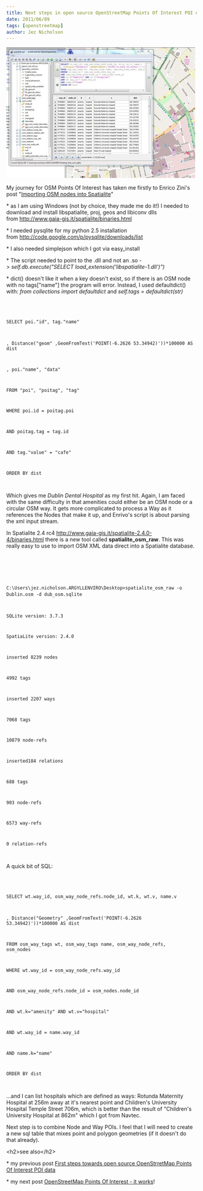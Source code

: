 ```yaml
---
title: Next steps in open source OpenStreetMap Points Of Interest POI data
date: 2011/06/09
tags: [openstreetmap]
author: Jez Nicholson
---
```

<p><div class='p_embed p_image_embed'>
<a href="/media/getfile/files.posterous.com/temp-2011-06-09/BwjEkDbwJIFHuBHyaptfivpzrzgerGwmFGaElobJsfGyEemdbBHpgGuGGavD/fullosm.JPG.scaled1000.jpg"><img alt="Fullosm" height="347" src="/media/getfile/files.posterous.com/temp-2011-06-09/BwjEkDbwJIFHuBHyaptfivpzrzgerGwmFGaElobJsfGyEemdbBHpgGuGGavD/fullosm.JPG.scaled500.jpg" width="500" /></a>
</div>
</p>
<p>My journey for OSM Points Of Interest has taken me firstly to&nbsp;Enrico Zini's post "<a href="http://www.enricozini.org/2010/tips/osm-import-nodes/" title="Importing OSM nodes into Spatialite">Importing OSM nodes into Spatialite</a>"</p>
<p>* as I am using Windows (not by choice, they made me do it!) I needed to download and install libspatialite, proj, geos and libiconv dlls from&nbsp;<a href="http://www.gaia-gis.it/spatialite/binaries.html">http://www.gaia-gis.it/spatialite/binaries.html</a></p>
<p>* I needed pysqlite for my python 2.5 installation from&nbsp;<a href="http://code.google.com/p/pysqlite/downloads/list">http://code.google.com/p/pysqlite/downloads/list</a></p>
<p>* I also needed simplejson which I got via easy_install</p>
<p>* The script needed to point to the .dll and not an .so -&gt;&nbsp;<em>self.db.execute("SELECT load_extension('libspatialite-1.dll')")</em></p>
<p>* dict() doesn't like it when a key doesn't exist, so if there is an OSM node with no tags["name"] the program will error. Instead, I used defaultdict() with:&nbsp;<em>from collections import defaultdict</em>&nbsp;and&nbsp;<em>self.tags = defaultdict(str)</em></p>
<p><code>


SELECT poi."id", tag."name"


, Distance("geom" ,GeomFromText('POINT(-6.2626 53.34942)'))*100000&nbsp;AS dist


, poi."name", "data"


FROM "poi", "poitag", "tag"


WHERE poi.id = poitag.poi   &nbsp;


AND poitag.tag = tag.id   &nbsp;


AND tag."value" = "cafe"


ORDER BY dist


</code></p>
<p>Which gives me <em>Dublin Dental Hospital</em> as my first hit.&nbsp;Again, I am faced with the same difficulty in that amenities could either be an OSM node or a circular OSM way. It gets more complicated to process a Way as it references the Nodes that make it up, and Enrivo's script is about parsing the xml input stream.</p>
<p>In Spatialite 2.4 rc4&nbsp;<a href="http://www.gaia-gis.it/spatialite-2.4.0-4/binaries.html">http://www.gaia-gis.it/spatialite-2.4.0-4/binaries.html</a>&nbsp;there is a new tool called <strong>spatialite_osm_raw</strong>. This was really easy to use to import OSM XML data direct into a Spatialite database.</p>
<p>&nbsp;</p>
<p><code>


C:\Users\jez.nicholson.ARGYLLENVIRO\Desktop&gt;spatialite_osm_raw -o Dublin.osm -d&nbsp;dub_osm.sqlite


SQLite version: 3.7.3


SpatiaLite version: 2.4.0   &nbsp;


inserted 8239 nodes


4992 tags


inserted 2207 ways   &nbsp; &nbsp; &nbsp; &nbsp;


7068 tags   &nbsp; &nbsp; &nbsp; &nbsp;


10879 node-refs


inserted184 relations   &nbsp; &nbsp; &nbsp; &nbsp;


688 tags   &nbsp; &nbsp; &nbsp; &nbsp;


903 node-refs   &nbsp; &nbsp; &nbsp; &nbsp;


6573 way-refs   &nbsp; &nbsp; &nbsp; &nbsp;


0 relation-refs


</code></p>
<p>A quick bit of SQL:</p>
<p><code>


SELECT wt.way_id, osm_way_node_refs.node_id, wt.k, wt.v, name.v


, Distance("Geometry" ,GeomFromText('POINT(-6.2626 53.34942)'))*100000 AS dist


FROM osm_way_tags wt, osm_way_tags name, osm_way_node_refs, osm_nodes


WHERE wt.way_id = osm_way_node_refs.way_id


AND osm_way_node_refs.node_id = osm_nodes.node_id


AND wt.k="amenity" AND wt.v="hospital"


AND wt.way_id = name.way_id


AND name.k="name"


ORDER BY dist   &nbsp;


</code></p>
<p>...and I can list hospitals which are defined as ways: Rotunda Maternity Hospital at 256m away at it's nearest point and Children's University Hospital Temple Street 706m, which is better than the result of "Children's University Hospital at 862m" which I got from Navtec.</p>
<p>Next step is to combine Node and Way POIs. I feel that I will need to create a new sql table that mixes point and polygon geometries (if it doesn't do that already).</p>
<p>&lt;h2&gt;see also&lt;/h2&gt;</p>
<p>* my previous post <a href="http://itsallinthega.me/first-steps-towards-open-source-openstreetmap">First steps towards open source OpenStrretMap Points Of Interest POI data</a></p>
<p>* my next post <a href="http://itsallinthega.me/openstreetmap-points-of-interest-it-works">OpenStreetMap Points Of Interest - it works</a>!</p>
